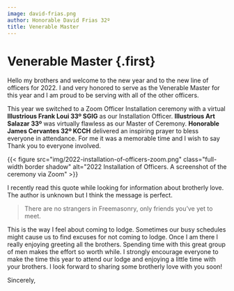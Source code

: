 ```yaml
---
image: david-frias.png
author: Honorable David Frias 32º
title: Venerable Master
---
```


# Venerable Master {.first}

Hello my brothers and welcome to the new year and to the new line of officers for 2022. I and very honored to serve as the Venerable Master for this year and I am proud to be serving with all of the other officers.

This year we switched to a Zoom Officer Installation ceremony with a virtual **Illustrious Frank Loui 33º SGIG** as our Installation Officer. **Illustrious Art Salazar 33º** was virtually flawless as our  Master of Ceremony. **Honorable James Cervantes 32º KCCH** delivered an inspiring prayer to bless everyone in attendance. For me it was a memorable time and I wish to say Thank you to everyone involved.

{{< figure src="img/2022-installation-of-officers-zoom.png" class="full-width border shadow" alt="2022 Installation of Officers. A screenshot of the ceremony via Zoom" >}}

I recently read this quote while looking for information about brotherly love. The author is unknown but I think the message is perfect. 

> There are no strangers in Freemasonry, only friends you’ve yet to meet.  

This is the way I feel about coming to lodge. Sometimes our busy schedules might cause us to find excuses for not coming to lodge. Once I am there I really enjoying greeting all the brothers. Spending time with this great group of men makes the effort so worth while. I strongly encourage everyone to make the time this year to attend our lodge and enjoying a little time with your brothers. I look forward to sharing some brotherly love with you soon!

Sincerely,
